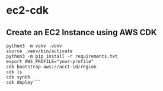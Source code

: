 # ec2-cdk

## Create an EC2 Instance using AWS CDK

```git clone https://github.com/NickTheSecurityDude/ec2-cdk.git
python3 -m venv .venv
source .venv/bin/activate
python3 -m pip install -r requirements.txt
export AWS_PROFILE="your-profile"
cdk bootstrap aws://acct-id/region
cdk ls
cdk synth
cdk deploy```
